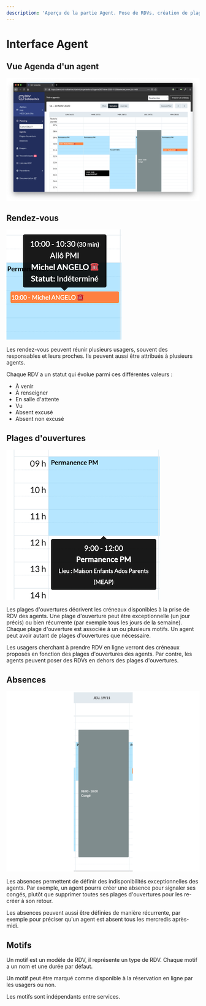 ```yaml
---
description: 'Aperçu de la partie Agent. Pose de RDVs, création de plages d''ouvertures etc…'
---
```


# Interface Agent

## Vue Agenda d'un agent

![Vue d&apos;une semaine dans l&apos;agenda RDV-Solidarit&#xE9;s](.gitbook/assets/screenshot_2020-11-12_at_17.44.37.png)

## Rendez-vous

![Un RDV t&#xE9;l&#xE9;phonique dans la vue agenda](.gitbook/assets/screenshot_2020-11-12_at_17.48.15%20%281%29.png)

Les rendez-vous peuvent réunir plusieurs usagers, souvent des responsables et leurs proches. Ils peuvent aussi être attribués à plusieurs agents.

Chaque RDV a un statut qui évolue parmi ces différentes valeurs : 

* À venir
* À renseigner
* En salle d'attente
* Vu
* Absent excusé
* Absent non excusé

## Plages d'ouvertures

![Une plage d&apos;ouverture dans la vue agenda](.gitbook/assets/screenshot_2020-11-12_at_17.47.58.png)

Les plages d'ouvertures décrivent les créneaux disponibles à la prise de RDV des agents. Une plage d'ouverture peut être exceptionnelle \(un jour précis\) ou bien récurrente \(par exemple tous les jours de la semaine\). Chaque plage d'ouverture est associée à un ou plusieurs motifs.  Un agent peut avoir autant de plages d'ouvertures que nécessaire.

Les usagers cherchant à prendre RDV en ligne verront des créneaux proposés en fonction des plages d'ouvertures des agents. Par contre, les agents peuvent poser des RDVs en dehors des plages d'ouvertures. 

## Absences

![Une absence dans la vue agenda](.gitbook/assets/screenshot_2020-11-12_at_17.49.18.png)

Les absences permettent de définir des indisponibilités exceptionnelles des agents. Par exemple, un agent pourra créer une absence pour signaler ses congés, plutôt que supprimer toutes ses plages d'ouvertures pour les re-créer à son retour.

Les absences peuvent aussi être définies de manière récurrente, par exemple pour préciser qu'un agent est absent tous les mercredis après-midi.

## Motifs

Un motif est un modèle de RDV, il représente un type de RDV. Chaque motif a un nom et une durée par défaut. 

Un motif peut être marqué comme disponible à la réservation en ligne par les usagers ou non.

Les motifs sont indépendants entre services.



